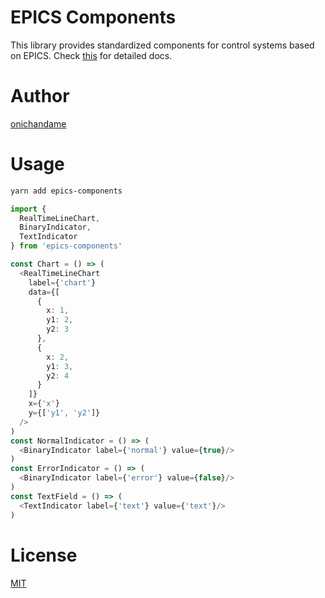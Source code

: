 # EPICS Components

This library provides standardized components for control systems based on EPICS. Check [this](https://onichandame.github.io/epics-components) for detailed docs.

# Author

[onichandame](https://github.com/onichandame)

# Usage

```bash
yarn add epics-components
```

```typescript
import {
  RealTimeLineChart,
  BinaryIndicator,
  TextIndicator
} from 'epics-components'

const Chart = () => (
  <RealTimeLineChart
    label={'chart'}
    data={[
      {
        x: 1,
        y1: 2,
        y2: 3
      },
      {
        x: 2,
        y1: 3,
        y2: 4
      }
    ]}
    x={'x'}
    y={['y1', 'y2']}
  />
)
const NormalIndicator = () => (
  <BinaryIndicator label={'normal'} value={true}/>
)
const ErrorIndicator = () => (
  <BinaryIndicator label={'error'} value={false}/>
)
const TextField = () => (
  <TextIndicator label={'text'} value={'text'}/>
)
```

# License

[MIT](https://opensource.org/licenses/MIT)
